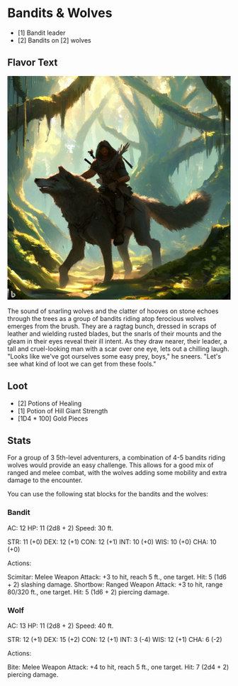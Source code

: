 # Bandits & Wolves

- [1] Bandit leader
- [2] Bandits on [2] wolves

## Flavor Text

![picture 1](../images/e18e4aa3b5763d298dd7424c8f970f8ccd6862ac192a74b53dfd296daf887e03.png)  

The sound of snarling wolves and the clatter of hooves on stone echoes through the trees as a group of bandits riding atop ferocious wolves emerges from the brush. They are a ragtag bunch, dressed in scraps of leather and wielding rusted blades, but the snarls of their mounts and the gleam in their eyes reveal their ill intent. As they draw nearer, their leader, a tall and cruel-looking man with a scar over one eye, lets out a chilling laugh. "Looks like we've got ourselves some easy prey, boys," he sneers. "Let's see what kind of loot we can get from these fools."

## Loot

- [2] Potions of Healing
- [1] Potion of Hill Giant Strength
- [1D4 * 100] Gold Pieces

## Stats

For a group of 3 5th-level adventurers, a combination of 4-5 bandits riding wolves would provide an easy challenge. This allows for a good mix of ranged and melee combat, with the wolves adding some mobility and extra damage to the encounter.

You can use the following stat blocks for the bandits and the wolves:

### Bandit

AC: 12
HP: 11 (2d8 + 2)
Speed: 30 ft.

STR: 11 (+0)
DEX: 12 (+1)
CON: 12 (+1)
INT: 10 (+0)
WIS: 10 (+0)
CHA: 10 (+0)

Actions:

Scimitar: Melee Weapon Attack: +3 to hit, reach 5 ft., one target. Hit: 5 (1d6 + 2) slashing damage.
Shortbow: Ranged Weapon Attack: +3 to hit, range 80/320 ft., one target. Hit: 5 (1d6 + 2) piercing damage.

### Wolf

AC: 13
HP: 11 (2d8 + 2)
Speed: 40 ft.

STR: 12 (+1)
DEX: 15 (+2)
CON: 12 (+1)
INT: 3 (-4)
WIS: 12 (+1)
CHA: 6 (-2)

Actions:

Bite: Melee Weapon Attack: +4 to hit, reach 5 ft., one target. Hit: 7 (2d4 + 2) piercing damage.
